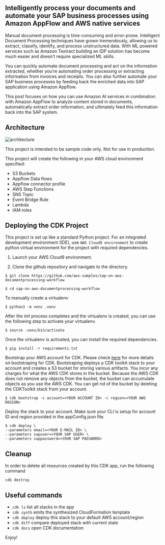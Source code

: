 
## Intelligently process your documents and automate your SAP business processes using Amazon AppFlow and AWS native services

Manual document processing is time-consuming and error-prone. Intelligent Document Processing techniques have grown tremendously, allowing us to extract, classify, identify, and process unstructured data. With ML powered services such as Amazon Textract building an IDP solution has become much easier and doesn’t require specialized ML skills.  

You can quickly automate document processing and act on the information extracted, whether you’re automating order processing or extracting information from invoices and receipts. You can also further automate your SAP business processes by feeding back the enriched data into SAP application using Amazon Appflow.

This post focuses on how you can use Amazon AI services in combination with Amazon AppFlow to analyze content stored in documents, automatically extract order information, and ultimately feed this information back into the SAP  system.

## Architecture
![architecture](/aws-idp-sap-integration.png)

This project is intended to be sample code only. Not for use in production.

This project will create the following in your AWS cloud environment specified:
* S3 Buckets
* Appflow Data flows 
* Appflow connector profile 
* AWS Step Functions
* SNS Topic
* Event Bridge Rule 
* Lambda
* IAM roles

## Deploying the CDK Project

This project is set up like a standard Python project.  For an integrated development environment (IDE), use `AWS Cloud9 environment` to create python virtual environment for the project with required dependencies.  

1. Launch your AWS Cloud9 environment.

2.  Clone the github repository and navigate to the directory.

```
$ git clone https://github.com/aws-samples/sap-on-aws-documentprocessing-workflow

$ cd sap-on-aws-documentprocessing-workflow
```
To manually create a virtualenv 

```
$ python3 -m venv .venv
```

After the init process completes and the virtualenv is created, you can use the following step to activate your virtualenv.

```
$ source .venv/bin/activate
```

Once the virtualenv is activated, you can install the required dependencies.

```
$ pip install -r requirements.txt
```

Bootstrap your AWS account for CDK. Please check [here](https://docs.aws.amazon.com/cdk/latest/guide/tools.html) for more details on bootstraping for CDK. Bootstraping deploys a CDK toolkit stack to your account and creates a S3 bucket for storing various artifacts. You incur any charges for what the AWS CDK stores in the bucket. Because the AWS CDK does not remove any objects from the bucket, the bucket can accumulate objects as you use the AWS CDK. You can get rid of the bucket by deleting the CDKToolkit stack from your account.

```
$ cdk bootstrap -c account=<YOUR ACCOUNT ID> -c region=<YOUR AWS REGION>
```

Deploy the stack to your account. Make sure your CLI is setup for account ID and region provided in the appConfig.json file.

```
$ cdk deploy \
--parameters email=<YOUR E-MAIL ID> \
--parameters sapuser=<YOUR SAP USER> \
--parameters sappassword=<YOUR SAP PASSWORD>
```

## Cleanup

In order to delete all resources created by this CDK app, run the following command

```
cdk destroy
```

## Useful commands

 * `cdk ls`          list all stacks in the app
 * `cdk synth`       emits the synthesized CloudFormation template
 * `cdk deploy`      deploy this stack to your default AWS account/region
 * `cdk diff`        compare deployed stack with current state
 * `cdk docs`        open CDK documentation

Enjoy!
